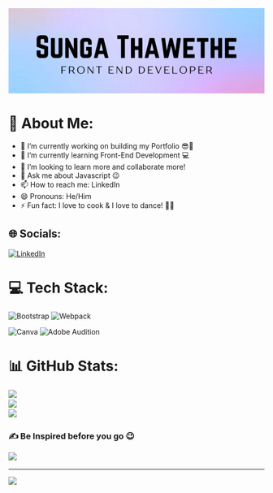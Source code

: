 ![Bammer](https://github.com/sunga12/sunga12/blob/521898147d093069b5f15a619fd45da511de6b87/Sunga%20Thawethe.png)

# 💫 About Me:
- 🔭 I’m currently working on building my Portfolio 😎📖<br>
- 🌱 I’m currently learning Front-End Development 💻<br> 
- 👯 I’m looking to learn more and collaborate more!<br>
- 💬 Ask me about Javascript 😉<br>
- 📫 How to reach me: LinkedIn<br>
- 😄 Pronouns: He/Him<br>
- ⚡ Fun fact: I love to cook & I love to dance! 🕺💃


## 🌐 Socials:
[![LinkedIn](https://img.shields.io/badge/LinkedIn-%230077B5.svg?logo=linkedin&logoColor=white)](https://www.linkedin.com/in/sungabanja-thawethe-b3419b142/)

# 💻 Tech Stack:
 ![Bootstrap](https://img.shields.io/badge/bootstrap-%23563D7C.svg?style=for-the-badge&logo=bootstrap&logoColor=white) ![Webpack](https://img.shields.io/badge/webpack-%238DD6F9.svg?style=for-the-badge&logo=webpack&logoColor=black) 
 
 ![Canva](https://img.shields.io/badge/Canva-%2300C4CC.svg?style=for-the-badge&logo=Canva&logoColor=white) ![Adobe Audition](https://img.shields.io/badge/Adobe%20Audition-9999FF.svg?style=for-the-badge&logo=Adobe%20Audition&logoColor=white)
# 📊 GitHub Stats:
![](https://github-readme-stats.vercel.app/api?username=sunga12&theme=city_light&hide_border=false&include_all_commits=false&count_private=false)<br/>
![](https://github-readme-streak-stats.herokuapp.com/?user=sunga12&theme=city_light&hide_border=false)<br/>
![](https://github-readme-stats.vercel.app/api/top-langs/?username=sunga12&theme=city_light&hide_border=false&include_all_commits=false&count_private=false&layout=compact)

### ✍️ Be Inspired before you go 😉
![](https://quotes-github-readme.vercel.app/api?type=horizontal&theme=radical)

---
[![](https://visitcount.itsvg.in/api?id=sunga12&icon=1&color=0)](https://visitcount.itsvg.in)

<!-- Proudly created with GPRM ( https://gprm.itsvg.in ) -->
